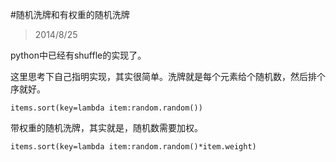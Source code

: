 #随机洗牌和有权重的随机洗牌
>2014/8/25

python中已经有shuffle的实现了。

这里思考下自己指明实现，其实很简单。洗牌就是每个元素给个随机数，然后排个序就好。


	items.sort(key=lambda item:random.random())

带权重的随机洗牌，其实就是，随机数需要加权。

	items.sort(key=lambda item:random.random()*item.weight)